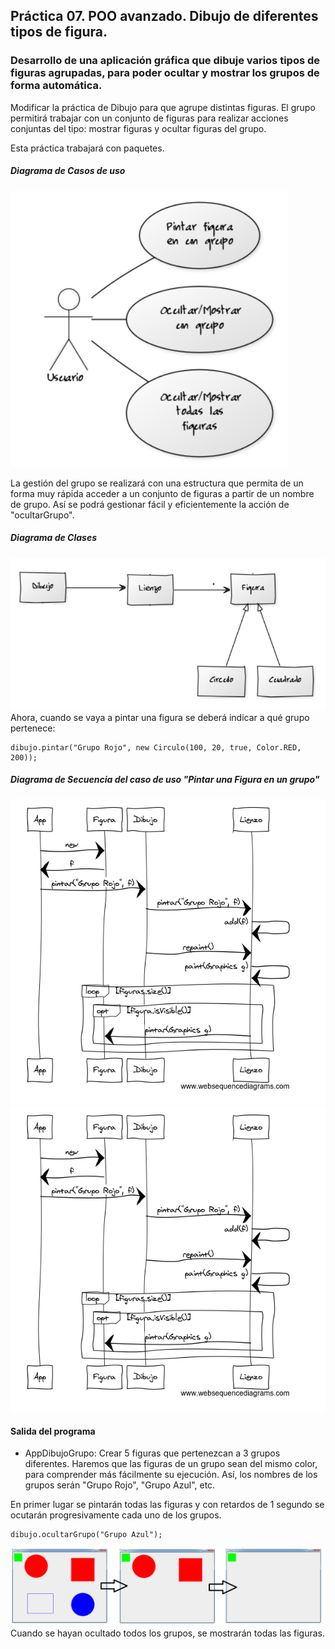 ## Práctica 07. POO avanzado. Dibujo de diferentes tipos de figura. 
### Desarrollo de una aplicación gráfica que dibuje varios tipos de figuras agrupadas, para poder ocultar y mostrar los grupos de forma automática.

Modificar la práctica de Dibujo para que agrupe distintas figuras. El grupo permitirá trabajar con un conjunto de figuras para realizar acciones conjuntas del tipo: mostrar figuras y ocultar figuras del grupo.

Esta práctica trabajará con paquetes.

##### Diagrama de Casos de uso

![alt text](https://raw.githubusercontent.com/AgustinICAI/javaCourseExamples2021/master/07p2.dibujoGrupos/_diagramaCasosUso.jpg)


La gestión del grupo se realizará con una estructura que permita de un forma muy rápida acceder a un conjunto de figuras a partir de un nombre de grupo. Así se podrá gestionar fácil y eficientemente la acción de "ocultarGrupo".

##### Diagrama de Clases

![alt text](https://raw.githubusercontent.com/AgustinICAI/javaCourseExamples2021/master/07p2.dibujoGrupos/_diagramaClases.jpg)
Ahora, cuando se vaya a pintar una figura se deberá indicar a qué grupo pertenece:

```
dibujo.pintar("Grupo Rojo", new Circulo(100, 20, true, Color.RED, 200));
```

##### Diagrama de Secuencia del caso de uso "Pintar una Figura en un grupo"

![alt text](https://github.com/AgustinICAI/javaCourseExamples2021/blob/master/07p2.dibujoGrupos/_diagramaSecuencia.jpg)
![alt text](https://raw.githubusercontent.com/AgustinICAI/javaCourseExamples2021/master/07p2.dibujoGrupos/_diagramaSecuencia.jpg)
#### Salida del programa
* AppDibujoGrupo: Crear 5 figuras que pertenezcan a 3 grupos diferentes. Haremos que las figuras de un grupo sean del mismo color, para comprender más fácilmente su ejecución. Así, los nombres de los grupos serán "Grupo Rojo", "Grupo Azul", etc.

En primer lugar se pintarán todas las figuras y con retardos de 1 segundo se ocutarán progresivamente cada uno de los grupos. 

```
dibujo.ocultarGrupo("Grupo Azul");
```


![alt text](https://raw.githubusercontent.com/AgustinICAI/javaCourseExamples2021/master/07p2.dibujoGrupos/output1.jpg)
Cuando se hayan ocultado todos los grupos, se mostrarán todas las figuras.




